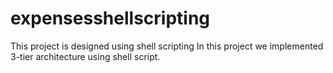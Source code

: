 # expensesshellscripting
This project is designed using shell scripting
In this project we implemented 3-tier architecture using shell script.

